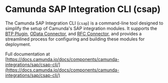 # Camunda SAP Integration CLI (csap)

The Camunda SAP Integration CLI (`csap`) is a command-line tool designed to simplify the setup of Camunda's SAP integration modules. It supports the [BTP Plugin](https://github.com/camunda/sap-btp-plugin), [OData Connector](https://github.com/camunda/sap-odata-connector), and [RFC Connector](https://github.com/camunda/sap-rfc-connector), and provides a streamlined process for configuring and building these modules for deployment.

Full documentation at [https://docs.camunda.io/docs/components/camunda-integrations/sap/csap-cli/](https://docs.camunda.io/docs/components/camunda-integrations/sap/csap-cli/)
